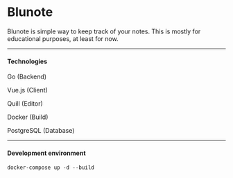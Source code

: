 Blunote
===================

Blunote is simple way to keep track of your notes. This is mostly for educational purposes, at least for now.

----------
#### Technologies

Go (Backend)

Vue.js (Client)

Quill (Editor)

Docker (Build)

PostgreSQL (Database)

----------
#### Development environment
```
docker-compose up -d --build
```
